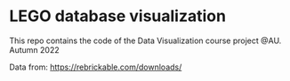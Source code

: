 # LEGO database visualization

This repo contains the code of the Data Visualization course project @AU. Autumn 2022

Data from: https://rebrickable.com/downloads/
